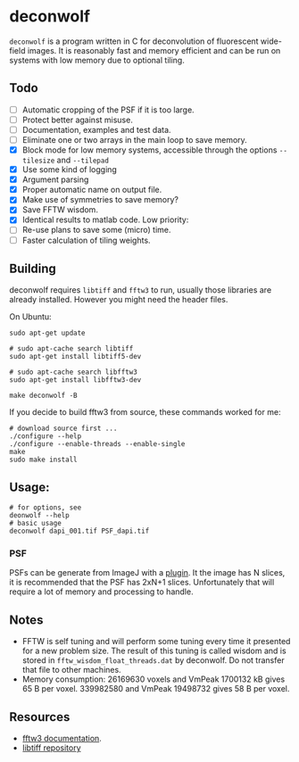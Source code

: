 # deconwolf

`deconwolf` is a program written in C for deconvolution of fluorescent wide-field images. It is reasonably fast and memory efficient and can be run on systems with low memory due to optional tiling.

## Todo
 - [ ] Automatic cropping of the PSF if it is too large.
 - [ ] Protect better against misuse.
 - [ ] Documentation, examples and test data.
 - [ ] Eliminate one or two arrays in the main loop to save memory.
 - [x] Block mode for low memory systems, accessible through the options `--tilesize` and `--tilepad`
 - [x] Use some kind of logging
 - [x] Argument parsing 
 - [x] Proper automatic name on output file.
 - [x] Make use of symmetries to save memory?
 - [x] Save FFTW wisdom.
 - [x] Identical results to matlab code.
Low priority:
 - [ ] Re-use plans to save some (micro) time.
 - [ ] Faster calculation of tiling weights.

## Building
deconwolf requires `libtiff` and `fftw3` to run, usually those libraries are already installed. However you might need the header files.

On Ubuntu:
```
sudo apt-get update

# sudo apt-cache search libtiff 
sudo apt-get install libtiff5-dev

# sudo apt-cache search libfftw3
sudo apt-get install libfftw3-dev

make deconwolf -B
```

If you decide to build fftw3 from source, these commands worked for me:
```
# download source first ...
./configure --help
./configure --enable-threads --enable-single
make
sudo make install
```
## Usage:
```
# for options, see
deonwolf --help
# basic usage
deconwolf dapi_001.tif PSF_dapi.tif
```

### PSF
PSFs can be generate from ImageJ with a [plugin](http://bigwww.epfl.ch/algorithms/psfgenerator/). It the image has N slices, it is recommended that the PSF has 2xN+1 slices. Unfortunately that will require a lot of memory and processing to handle.

## Notes
 * FFTW is self tuning and will perform some tuning every time it presented for a new problem size. The result of this tuning is called wisdom and is stored in `fftw_wisdom_float_threads.dat` by deconwolf. Do not transfer that file to other machines.
 * Memory consumption: 26169630 voxels and VmPeak 1700132 kB gives 65 B per voxel. 339982580 and VmPeak 19498732 gives 58 B per voxel.

## Resources
 * [fftw3 documentation](http://www.fftw.org/fftw3_doc/).
 * [libtiff repository](https://gitlab.com/libtiff/libtiff)


